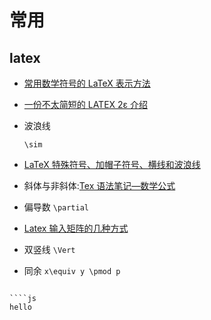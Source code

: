 # 常用

## latex

- [常用数学符号的 LaTeX 表示方法](http://mohu.org/info/symbols/symbols.htm)
- [一份不太简短的 LATEX 2ε 介绍](http://www.mohu.org/info/lshort-cn.pdf)
- 波浪线

  `\sim`

- [LaTeX 特殊符号、加帽子符号、横线和波浪线](https://blog.csdn.net/qq_17528659/article/details/82152530)
- 斜体与非斜体:[Tex 语法笔记—数学公式](https://zhuanlan.zhihu.com/p/60955986)
- 偏导数 `\partial`
- [Latex 输入矩阵的几种方式](https://blog.csdn.net/luohuiwu/article/details/80722026)
- 双竖线 `\Vert`
- 同余 `x\equiv y \pmod p`

`````web

````js
hello
`````

```

```
